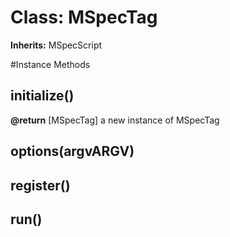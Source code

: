 # Class: MSpecTag
**Inherits:** MSpecScript
    




#Instance Methods
## initialize() [](#method-i-initialize)

**@return** [MSpecTag] a new instance of MSpecTag

## options(argvARGV) [](#method-i-options)

## register() [](#method-i-register)

## run() [](#method-i-run)

